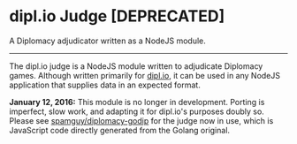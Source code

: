 # dipl.io Judge [DEPRECATED]
A Diplomacy adjudicator written as a NodeJS module.

---

The dipl.io judge is a NodeJS module written to adjudicate Diplomacy games. Although written primarily for [dipl.io](https://dipl.io), it can be used in any NodeJS application that supplies data in an expected format.

**January 12, 2016:**
This module is no longer in development. Porting is imperfect, slow work, and adapting it for dipl.io's purposes doubly so. Please see [spamguy/diplomacy-godip](https://github.com/spamguy/diplomacy-godip) for the judge now in use, which is JavaScript code directly generated from the Golang original.

